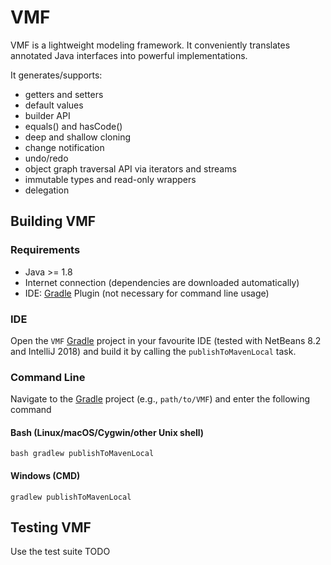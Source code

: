 VMF
=======


VMF is a lightweight modeling framework. It conveniently translates annotated Java interfaces into powerful implementations. 

It generates/supports:

- getters and setters
- default values
- builder API
- equals() and hasCode()
- deep and shallow cloning
- change notification
- undo/redo
- object graph traversal API via iterators and streams
- immutable types and read-only wrappers
- delegation


## Building VMF

### Requirements

- Java >= 1.8
- Internet connection (dependencies are downloaded automatically)
- IDE: [Gradle](http://www.gradle.org/) Plugin (not necessary for command line usage)

### IDE

Open the `VMF` [Gradle](http://www.gradle.org/) project in your favourite IDE (tested with NetBeans 8.2 and IntelliJ 2018) and build it
by calling the `publishToMavenLocal` task.

### Command Line

Navigate to the [Gradle](http://www.gradle.org/) project (e.g., `path/to/VMF`) and enter the following command

#### Bash (Linux/macOS/Cygwin/other Unix shell)

    bash gradlew publishToMavenLocal
    
#### Windows (CMD)

    gradlew publishToMavenLocal

## Testing VMF

Use the test suite TODO


